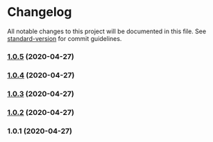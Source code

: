 # Changelog

All notable changes to this project will be documented in this file. See [standard-version](https://github.com/conventional-changelog/standard-version) for commit guidelines.

### [1.0.5](https://github.com/mamal72/eyval/compare/v1.0.4...v1.0.5) (2020-04-27)

### [1.0.4](https://github.com/mamal72/eyval/compare/v1.0.3...v1.0.4) (2020-04-27)

### [1.0.3](https://github.com/mamal72/eyval/compare/v1.0.2...v1.0.3) (2020-04-27)

### [1.0.2](https://github.com/mamal72/eyval/compare/v1.0.1...v1.0.2) (2020-04-27)

### 1.0.1 (2020-04-27)
